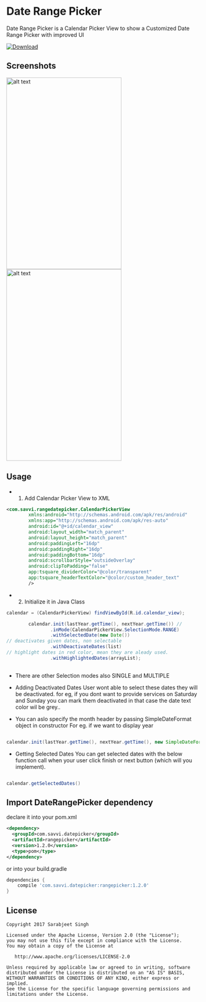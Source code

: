 Date Range Picker 
===================
Date Range Picker is a Calendar Picker View to show a Customized Date Range Picker with improved UI

[ ![Download](https://api.bintray.com/packages/savvisingh/maven/date-range-picker/images/download.svg) ](https://bintray.com/savvisingh/maven/date-range-picker/_latestVersion)

Screenshots
-----------
<img src="device-2017-06-23-154706.png" alt="alt text" width="300" height="500"> <img src="device-2017-06-23-154757.png" alt="alt text" width="300" height="500">

Usage
-----
* 1. Add Calendar Picker View to XML

```xml
<com.savvi.rangedatepicker.CalendarPickerView
        xmlns:android="http://schemas.android.com/apk/res/android"
        xmlns:app="http://schemas.android.com/apk/res-auto"
        android:id="@+id/calendar_view"
        android:layout_width="match_parent"
        android:layout_height="match_parent"
        android:paddingLeft="16dp"
        android:paddingRight="16dp"
        android:paddingBottom="16dp"
        android:scrollbarStyle="outsideOverlay"
        android:clipToPadding="false"
        app:tsquare_dividerColor="@color/transparent"
        app:tsquare_headerTextColor="@color/custom_header_text"
        /> 
 ```
 
* 2. Initialize it in Java Class
      
```java
calendar = (CalendarPickerView) findViewById(R.id.calendar_view);

        calendar.init(lastYear.getTime(), nextYear.getTime()) //
                .inMode(CalendarPickerView.SelectionMode.RANGE)
                .withSelectedDate(new Date())
// deactivates given dates, non selectable
                .withDeactivateDates(list)
// highlight dates in red color, mean they are aleady used.
                .withHighlightedDates(arrayList);
 
```
 * There are other Selection modes also SINGLE and MULTIPLE
 * Adding Deactivated Dates
  User wont able to select these dates they will be deactivated.
  for eg, if you dont want to provide services on Saturday and Sunday you can mark them deactivated in that case the date text color wil be grey..
  
 * You can aslo specify the month header by passing SimpleDateFormat object in constructor
   For eg. if we want to display year

```java

calendar.init(lastYear.getTime(), nextYear.getTime(), new SimpleDateFormat("MMMM, YYYY", Locale.getDefault()));

 ``` 
 
 * Getting Selected Dates
You can get selected dates with the below function call when your user click finish or next button (which will you implement).

```java

calendar.getSelectedDates()

 ``` 
 
 Import DateRangePicker dependency
------------------------------------

declare it into your pom.xml

```xml
<dependency>
  <groupId>com.savvi.datepicker</groupId>
  <artifactId>rangepicker</artifactId>
  <version>1.2.0</version>
  <type>pom</type>
</dependency>
```
or into your build.gradle

```groovy
dependencies {
    compile 'com.savvi.datepicker:rangepicker:1.2.0'
}
```

 License
---------

    Copyright 2017 Sarabjeet Singh

    Licensed under the Apache License, Version 2.0 (the "License");
    you may not use this file except in compliance with the License.
    You may obtain a copy of the License at

       http://www.apache.org/licenses/LICENSE-2.0

    Unless required by applicable law or agreed to in writing, software
    distributed under the License is distributed on an "AS IS" BASIS,
    WITHOUT WARRANTIES OR CONDITIONS OF ANY KIND, either express or implied.
    See the License for the specific language governing permissions and
    limitations under the License.
